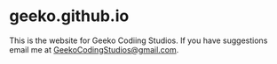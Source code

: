 # geeko.github.io
This is the website for Geeko Codiing Studios. If you have suggestions email me at GeekoCodingStudios@gmail.com.
